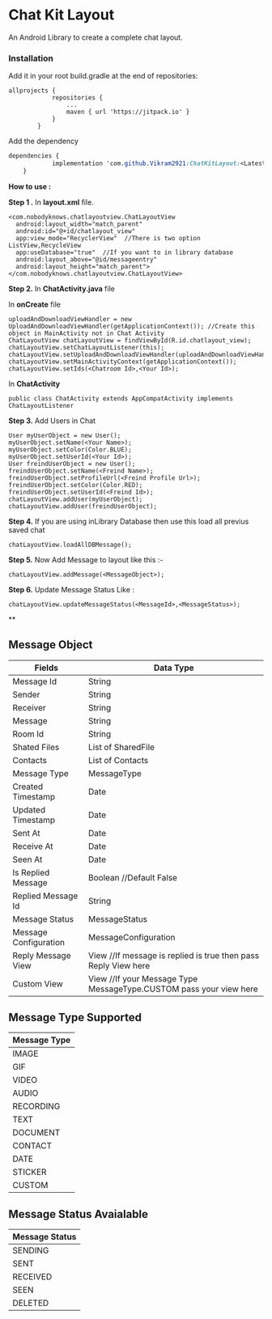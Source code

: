 
# Chat Kit Layout

An Android Library to create a complete chat layout.
### Installation
Add it in your root build.gradle at the end of repositories:
        

    allprojects {
        		repositories {
        			...
        			maven { url 'https://jitpack.io' }
        		}
        	}


Add the dependency

```css
dependencies {
	        implementation 'com.github.Vikram2921:ChatKitLayout:<Latest Version>'
	}
```
**How to use :** 

**Step 1 .** In **layout.xml** file.

    <com.nobodyknows.chatlayoutview.ChatLayoutView  
      android:layout_width="match_parent"  
      android:id="@+id/chatlayout_view"  
      app:view_mode="RecyclerView"  //There is two option ListView,RecycleView
      app:useDatabase="true"  //If you want to in library database 
      android:layout_above="@id/messageentry"  
      android:layout_height="match_parent">  
    </com.nobodyknows.chatlayoutview.ChatLayoutView>

**Step 2.** In **ChatActivity.java** file
	

 In **onCreate** file

    uploadAndDownloadViewHandler = new UploadAndDownloadViewHandler(getApplicationContext()); //Create this object in MainActivity not in Chat Activity
    ChatLayoutView chatLayoutView = findViewById(R.id.chatlayout_view);  
    chatLayoutView.setChatLayoutListener(this);  
    chatLayoutView.setUploadAndDownloadViewHandler(uploadAndDownloadViewHandler);  
    chatLayoutView.setMainActivityContext(getApplicationContext());
    chatLayoutView.setIds(<Chatroom Id>,<Your Id>);

In **ChatActivity**

    public class ChatActivity extends AppCompatActivity implements ChatLayoutListener

**Step 3.** Add Users in Chat

    User myUserObject = new User();  
    myUserObject.setName(<Your Name>);  
    myUserObject.setColor(Color.BLUE);  
    myUserObject.setUserId(<Your Id>);  
    User freindUserObject = new User();  
    freindUserObject.setName(<Freind Name>);  
    freindUserObject.setProfileUrl(<Freind Profile Url>);  
    freindUserObject.setColor(Color.RED);  
    freindUserObject.setUserId(<Freind Id>);  
    chatLayoutView.addUser(myUserObject);  
    chatLayoutView.addUser(freindUserObject);

**Step 4.** If you are using inLibrary Database then use this load all previus saved chat

    chatLayoutView.loadAllDBMessage();

**Step 5.** Now Add Message to layout like this :-

    chatLayoutView.addMessage(<MessageObject>);

**Step 6.** Update Message Status Like :

    chatLayoutView.updateMessageStatus(<MessageId>,<MessageStatus>);

**

## Message Object
| Fields | Data Type |
|--|--|
| Message Id| String |
| Sender | String|
| Receiver | String|
| Message| String |
| Room Id| String |
| Shated Files| List of SharedFile
| Contacts| List of Contacts
|Message Type | MessageType |
| Created Timestamp| Date |
| Updated Timestamp| Date |
| Sent At | Date |
| Receive At|Date|
| Seen At|Date|
| Is Replied Message|Boolean //Default False| 
| Replied Message Id |String|
| Message Status | MessageStatus |
| Message Configuration | MessageConfiguration |
| Reply Message View | View //If message is replied is true then pass Reply View here |
| Custom View | View //If your Message Type MessageType.CUSTOM pass your view here


## Message Type Supported
| Message Type |
|--|
| IMAGE |
| GIF |
| VIDEO |
| AUDIO |
| RECORDING |
| TEXT |
| DOCUMENT |
| CONTACT |
| DATE |
| STICKER | 
| CUSTOM |


## Message Status Avaialable

| Message Status |
|--|
| SENDING |
| SENT |
| RECEIVED |
| SEEN |
| DELETED |
